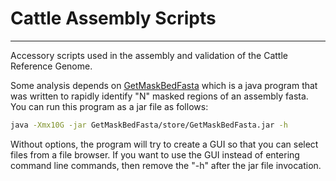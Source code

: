 # Cattle Assembly Scripts
---

Accessory scripts used in the assembly and validation of the Cattle Reference Genome.

Some analysis depends on [GetMaskBedFasta](https://github.com/njdbickhart/GetMaskBedFasta) which is a java program that was written to rapidly identify "N" masked regions of an assembly fasta. You can run this program as a jar file as follows:

```bash
java -Xmx10G -jar GetMaskBedFasta/store/GetMaskBedFasta.jar -h
```

Without options, the program will try to create a GUI so that you can select files from a file browser. If you want to use the GUI instead of entering command line commands, then remove the "-h" after the jar file invocation.
